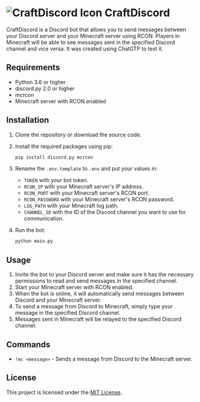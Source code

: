 # ![CraftDiscord Icon](https://cdn.discordapp.com/attachments/1056755445861204050/1089581914064683039/MacroHEX_a_minecraft_logo_for_a_discord_bot_2b328df6-34b5-437c-aceb-c0d7855a0d0f.png) CraftDiscord

CraftDiscord is a Discord bot that allows you to send messages between your Discord server and your Minecraft server using RCON. Players in Minecraft will be able to see messages sent in the specified Discord channel and vice versa. It was created using ChatGTP to test it.

## Requirements

- Python 3.6 or higher
- discord.py 2.0 or higher
- mcrcon
- Minecraft server with RCON enabled

## Installation

1. Clone the repository or download the source code.
2. Install the required packages using pip:

   ```bash
   pip install discord.py mcrcon
   ```

3. Rename the `.env.template` to `.env` and put your values in:

   - `TOKEN` with your bot token.
   - `RCON_IP` with your Minecraft server's IP address.
   - `RCON_PORT` with your Minecraft server's RCON port.
   - `RCON_PASSWORD` with your Minecraft server's RCON password.
   - `LOG_PATH` with your Minecraft log path.
   - `CHANNEL_ID` with the ID of the Discord channel you want to use for communication.

4. Run the bot:

   ```python
   python main.py
   ```

## Usage

   1. Invite the bot to your Discord server and make sure it has the necessary permissions to read and send messages in the specified channel.
   2. Start your Minecraft server with RCON enabled.
   3. When the bot is online, it will automatically send messages between Discord and your Minecraft server.
   4. To send a message from Discord to Minecraft, simply type your message in the specified Discord channel.
   5. Messages sent in Minecraft will be relayed to the specified Discord channel.

## Commands

- `!mc <message>` - Sends a message from Discord to the Minecraft server.

## License

This project is licensed under the [MIT License](https://opensource.org/license/mit/).
